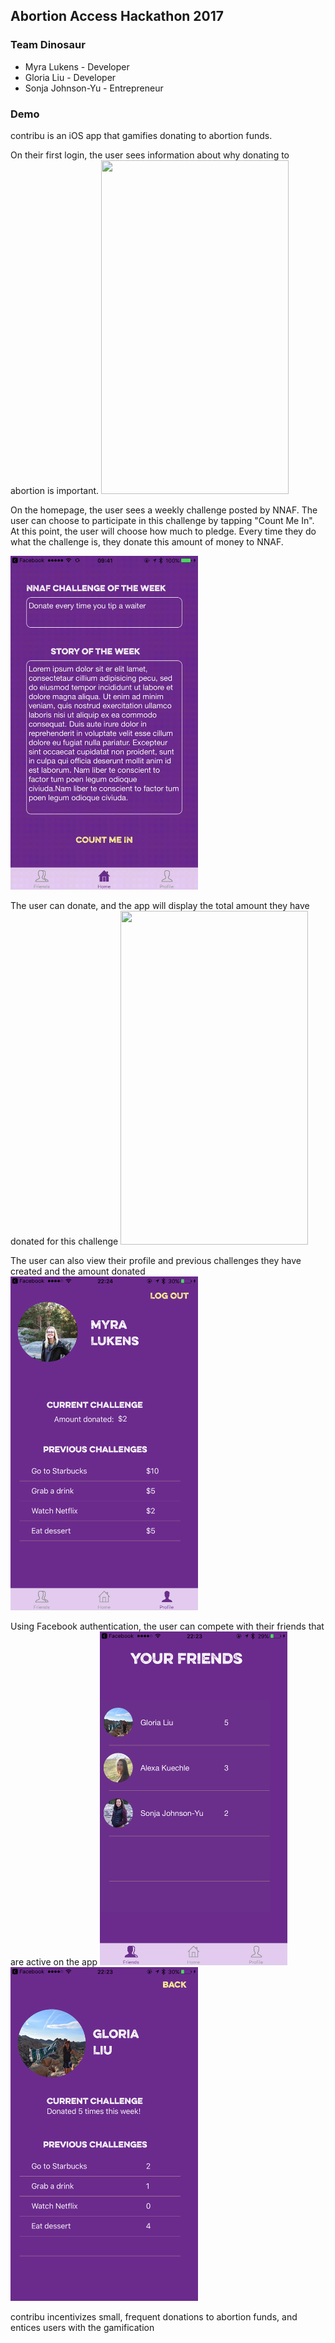## Abortion Access Hackathon 2017
### Team Dinosaur

* Myra Lukens - Developer
* Gloria Liu - Developer
* Sonja Johnson-Yu - Entrepreneur

### Demo
contribu is an iOS app that gamifies donating to abortion funds.

On their first login, the user sees information about why donating to abortion is important.
<img src="images/intro_screens.gif" width="300px" height="534px" />

On the homepage, the user sees a weekly challenge posted by NNAF. The user can choose to participate in this challenge by tapping "Count Me In". At this point, the user will choose how much to pledge. Every time they do what the challenge is, they donate this amount of money to NNAF.

<img src="images/start_challenge.gif" width="300px" height="534px" />

The user can donate, and the app will display the total amount they have donated for this challenge
<img src="images/donate.gif" width="300px" height="534px" />

The user can also view their profile and previous challenges they have created and the amount donated
<img src="images/profile.PNG" width="300px" height="534px" />

Using Facebook authentication, the user can compete with their friends that are active on the app
<img src="images/friends.PNG" width="300px" height="534px" />
<img src="images/friend_profile.PNG" width="300px" height="534px" />

contribu incentivizes small, frequent donations to abortion funds, and entices users with the gamification
